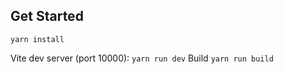## Get Started

`yarn install`

Vite dev server (port 10000): `yarn run dev`
Build `yarn run build`
